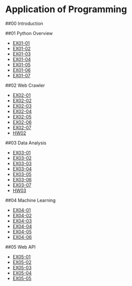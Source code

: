 # Application of Programming

##00 Introduction

##01 Python Overview

- [EX01-01](EX01_01.ipynb)
- [EX01-02](EX01_02_BMI計算.ipynb)
- [EX01-03](EX01_03Rock_Paper_Scissors.ipynb)
- [EX01-04](EX01_04終極密碼.ipynb)
- [EX01-05](EX01_05_Caesar_Cipher_Encode_and_decode_.ipynb)
- [EX01-06](EX01_06_簡易購物車.ipynb)
- [EX01-07](EX01_07_美食資訊查詢.ipynb)

##02 Web Crawler
- [EX02-01](EX02_01_My_Chatbot.ipynb)
- [EX02-02](EX02_02_高雄紅橘線捷運車站位置查詢.ipynb)
- [EX02-03](EX02_03_Yahoo_新聞儲存_Google_試算表.ipynb)
- [EX02-04](EX02_04_Download_Pokemon_Images.ipynb)
- [EX02-05](EX02_05_PTT_Gossiping.ipynb)
- [EX02-06](EX02_06_開眼電影.ipynb)
- [EX02-07](EX02_07_KKDay_.ipynb)
- [HW02](hw02.ipynb)

##03 Data Analysis
- [EX03-01](EX03_01_公司薪資概況Ⅰ.ipynb)
- [EX03-02](EX03_02_公司薪資概況Ⅱ.ipynb)
- [EX03-03](EX03_03_空氣品質指標(AQI).ipynb)
- [EX03-04](EX03_04_薪情平台.ipynb)
- [EX03-05](EX03_05_台灣股票市場個股每日成交資訊.ipynb)
- [EX03-06](EX03_06_出生人口數.ipynb)
- [EX03-07](EX03_07_Tips.ipynb)
- [HW03](hw03.ipynb)

##04 Machine Learning
- [EX04-01](EX04_01_汽車車型數值資料轉換.ipynb)
- [EX04-02](EX04_02_客戶基本資料編碼.ipynb)
- [EX04-03](EX04_03_客戶分群.ipynb)
- [EX04-04](EX04_04_加州房價.ipynb)
- [EX04-05](EX04_05_辨識鳶尾花.ipynb)
- [EX04-06](EX04_06_ET_Today_新聞標題分類.ipynb)

##05 Web API
- [EX05-01](EX05_01_Echo_Bot_.ipynb)
- [EX05-02](EX05_02_Ask_Gemini.ipynb)
- [EX05-03](EX05_03_Reply_Multi_type_Messages.ipynb)
- [EX05-04](EX05_04_Reply_Template_Messages.ipynb)
- [EX05-05]()
